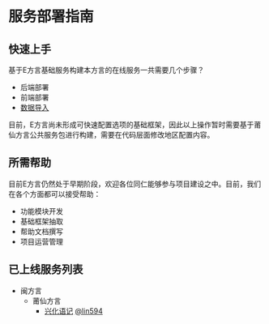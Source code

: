 # 服务部署指南

## 快速上手

基于E方言基础服务构建本方言的在线服务一共需要几个步骤？

- 后端部署
- 前端部署
- [数据导入](./data-import/readme.md)

目前，E方言尚未形成可快速配置选项的基础框架，因此以上操作暂时需要基于莆仙方言公共服务包进行构建，需要在代码层面修改地区配置内容。

## 所需帮助

目前E方言仍然处于早期阶段，欢迎各位同仁能够参与项目建设之中。目前，我们在各个方面都可以接受帮助：

- 功能模块开发
- 基础框架抽取
- 帮助文档撰写
- 项目运营管理

## 已上线服务列表

- 闽方言
  - 莆仙方言
    - [兴化语记](https://hinghwa.cn) [@lin594](https://github.com/lin594)